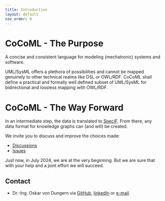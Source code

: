 ```yaml
---
title: Introduction
layout: default
nav_order: 0
---
```


# CoCoML - The Purpose

A concise and consistent language for modeling (mechatronic) systems and software. 

UML/SysML offers a plethora of possibilities and cannot be mapped genuinely to other technical realms like DSL or OWL/RDF. 
CoCoML shall define a practical and formally well defined subset of UML/SysML for bidirectional and lossless mapping with OWL/RDF. 

# CoCoML - The Way Forward

In an intermediate step, the data is translated to [SpecIF](https://specif.de). From there, any data format for knowledge graphs can (and will) be created.

We invite you to discuss and improve the choices made:
- [Discussions](https://github.com/GfSE/CoCoML/discussions)
- [Issues](https://github.com/GfSE/CoCoML/issues)

Just now, in July 2024, we are at the very beginning. But we are sure that with your help and a joint effort we will succeed.

## Contact
- Dr.-Ing. Oskar von Dungern via <a href="https://github.com/odungern" target="_blank">GitHub</a>, <a href="https://www.linkedin.com/in/odungern/" target="_blank">linkedIn</a> or [e-mail](mailto:oskar.dungern@gfse.org).

